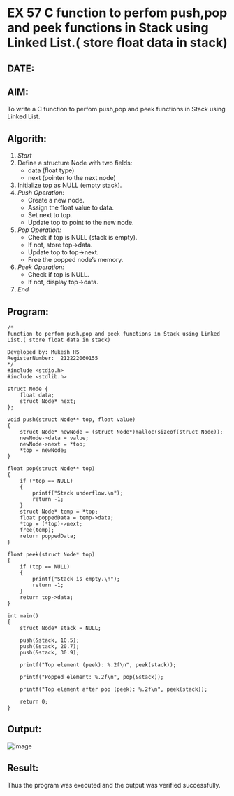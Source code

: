 # EX 57 C function to perfom push,pop and peek functions in Stack using Linked List.( store float data in stack)
## DATE:
## AIM:
To write a C function to perfom push,pop and peek functions in Stack using Linked List.

## Algorith:
1. *Start*  
2. Define a structure Node with two fields:  
   - data (float type)  
   - next (pointer to the next node)  
3. Initialize top as NULL (empty stack).  
4. *Push Operation:*  
   - Create a new node.  
   - Assign the float value to data.  
   - Set next to top.  
   - Update top to point to the new node.  
5. *Pop Operation:*  
   - Check if top is NULL (stack is empty).  
   - If not, store top->data.  
   - Update top to top->next.  
   - Free the popped node’s memory.  
6. *Peek Operation:*  
   - Check if top is NULL.  
   - If not, display top->data.  
7. *End*  

## Program:
```
/*
function to perfom push,pop and peek functions in Stack using Linked List.( store float data in stack)

Developed by: Mukesh HS
RegisterNumber:  212222060155
*/
#include <stdio.h>
#include <stdlib.h>

struct Node {
    float data;
    struct Node* next;
};

void push(struct Node** top, float value)
{
    struct Node* newNode = (struct Node*)malloc(sizeof(struct Node));
    newNode->data = value;
    newNode->next = *top;
    *top = newNode;
}

float pop(struct Node** top)
{
    if (*top == NULL)
    {
        printf("Stack underflow.\n");
        return -1;
    }
    struct Node* temp = *top;
    float poppedData = temp->data;
    *top = (*top)->next;
    free(temp);
    return poppedData;
}

float peek(struct Node* top)
{
    if (top == NULL)
    {
        printf("Stack is empty.\n");
        return -1;
    }
    return top->data;
}

int main()
{
    struct Node* stack = NULL;

    push(&stack, 10.5);
    push(&stack, 20.7);
    push(&stack, 30.9);
    
    printf("Top element (peek): %.2f\n", peek(stack));

    printf("Popped element: %.2f\n", pop(&stack));
    
    printf("Top element after pop (peek): %.2f\n", peek(stack));

    return 0;
}
```

## Output:
![image](https://github.com/user-attachments/assets/9e928414-3f7b-4399-b8cc-490ff70f07ec)


## Result:
Thus the program was executed and the output was verified successfully.
